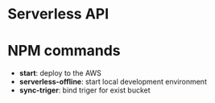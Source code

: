 # Serverless API



# NPM commands

- **start**: deploy to the AWS
- **serverless-offline**: start local development environment
- **sync-triger**: bind triger for exist bucket

